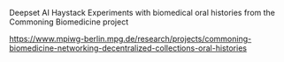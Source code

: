 Deepset AI Haystack Experiments with biomedical oral histories from the Commoning Biomedicine project

https://www.mpiwg-berlin.mpg.de/research/projects/commoning-biomedicine-networking-decentralized-collections-oral-histories